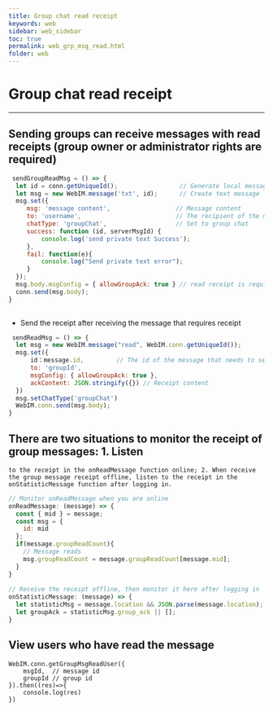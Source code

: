 ```yaml
---
title: Group chat read receipt
keywords: web
sidebar: web_sidebar
toc: true
permalink: web_grp_msg_read.html
folder: web
---
```


# Group chat read receipt
----------------------------
## Sending groups can receive messages with read receipts (group owner or administrator rights are required) 

``` javascript
 sendGroupReadMsg = () => {
  let id = conn.getUniqueId();                 // Generate local message id
  let msg = new WebIM.message('txt', id);      // Create text message
  msg.set({
     msg: 'message content',                  // Message content 
     to: 'username',                          // The recipient of the message (user id)
     chatType: 'groupChat',                   // Set to group chat 
     success: function (id, serverMsgId) {
         console.log('send private text Success');
     },
     fail: function(e){
         console.log("Send private text error");
     }
  });
  msg.body.msgConfig = { allowGroupAck: true } // read receipt is required to set this message 
  conn.send(msg.body);
}
 
```

-   Send the receipt after receiving the message that requires receipt

``` javascript
 sendReadMsg = () => {
  let msg = new WebIM.message("read", WebIM.conn.getUniqueId());
  msg.set({
      id：message.id,         // The id of the message that needs to send the read receipt
      to: 'groupId',
      msgConfig: { allowGroupAck: true },
      ackContent: JSON.stringify({}) // Receipt content
  })
  msg.setChatType('groupChat')
  WebIM.conn.send(msg.body);
}
```

## There are two situations to monitor the receipt of group messages: 1. Listen 
    to the receipt in the onReadMessage function online; 2. When receive the group message receipt offline, listen to the receipt in the onStatisticMessage function after logging in. 

``` javascript
// Monitor onReadMessage when you are online 
onReadMessage: (message) => {
  const { mid } = message;
  const msg = {
    id: mid
  };
  if(message.groupReadCount){
    // Message reads 
    msg.groupReadCount = message.groupReadCount[message.mid];
  }
}
      
// Receive the receipt offline, then monitor it here after logging in 
onStatisticMessage: (message) => {
  let statisticMsg = message.location && JSON.parse(message.location);
  let groupAck = statisticMsg.group_ack || [];
}
```

## View users who have read the message

``` jacascript
WebIM.conn.getGroupMsgReadUser({
    msgId,  // message id
    groupId // group id
}).then((res)=>{
    console.log(res)
})
```

